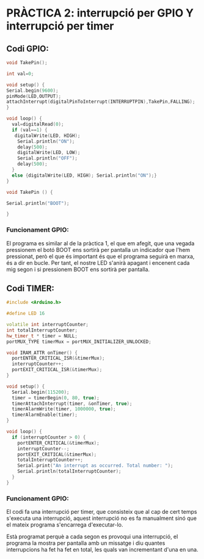 # PRÀCTICA 2: interrupció per GPIO Y interrupció per timer

## Codi GPIO:

```C++
void TakePin();

int val=0;

void setup() {
Serial.begin(9600);
pinMode(LED,OUTPUT);
attachInterrupt(digitalPinToInterrupt(INTERRUPTPIN),TakePin,FALLING); 
}

void loop() {
  val=digitalRead(0);
  if (val==1) {
   digitalWrite(LED, HIGH);
    Serial.println("ON");
    delay(500);
    digitalWrite(LED, LOW);
    Serial.println("OFF");
    delay(500);
  }
  else {digitalWrite(LED, HIGH); Serial.println("ON");}
}

void TakePin () {

Serial.println("BOOT");

}
```

### Funcionament GPIO:

El programa es similar al de la pràctica 1, el que em afegit, que una vegada pressionem el botó BOOT ens sortirà per pantalla un indicador que l'hem pressionat, però el que és important és que el programa seguirà en marxa, és a dir en bucle. Per tant, el nostre LED s'anirà apagant i encenent cada mig segon i si pressionem BOOT ens sortirà per pantalla.

## Codi TIMER:

```C++
#include <Arduino.h>

#define LED 16

volatile int interruptCounter;
int totalInterruptCounter;
hw_timer_t * timer = NULL;
portMUX_TYPE timerMux = portMUX_INITIALIZER_UNLOCKED;

void IRAM_ATTR onTimer() {
  portENTER_CRITICAL_ISR(&timerMux);
  interruptCounter++;
  portEXIT_CRITICAL_ISR(&timerMux);
}

void setup() {
  Serial.begin(115200);
  timer = timerBegin(0, 80, true);
  timerAttachInterrupt(timer, &onTimer, true);
  timerAlarmWrite(timer, 1000000, true);
  timerAlarmEnable(timer);
}

void loop() {
  if (interruptCounter > 0) {
    portENTER_CRITICAL(&timerMux);
    interruptCounter--;
    portEXIT_CRITICAL(&timerMux);
    totalInterruptCounter++;
    Serial.print("An interrupt as occurred. Total number: ");
    Serial.println(totalInterruptCounter);
  }
}

```

### Funcionament GPIO:

El codi fa una interrupció per timer, que consisteix que al cap de cert temps s'executa una interrupció, aquest interrupció no es fa manualment sinó que el mateix programa s'encarrega d'executar-lo.

 Està programat perquè a cada segon es provoqui una interrupció, el programa la mostra per pantalla amb un missatge i diu quantes interrupcions ha fet ha fet en total, les quals van incrementant d'una en una.